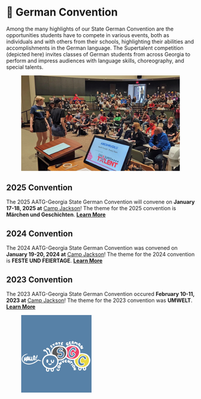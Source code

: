# 🎒 German Convention

Among the many highlights of our State German Convention are the opportunities students have to compete in various events, both as individuals and with others from their schools, highlighting their abilities and accomplishments in the German language. The Supertalent competition (depicted here) invites classes of German students from across Georgia to perform and impress audiences with language skills, choreography, and special talents.

<figure><img src="../.gitbook/assets/background2-h_l6we71cz.jpg" alt=""><figcaption></figcaption></figure>

## 2025 Convention <a href="#block-134c64b438a54f54a102728583ad5aa6" id="block-134c64b438a54f54a102728583ad5aa6"></a>

The 2025 AATG-Georgia State German Convention will convene on **January 17-18, 2025 at** [Camp Jackson](http://www.georgiaffacamp.org/)! The theme for the 2025 convention is **Märchen und Geschichten**. [**Learn More**](https://www.aatg-georgia.com/state-german-convention)

## 2024 Convention <a href="#block-134c64b438a54f54a102728583ad5aa6" id="block-134c64b438a54f54a102728583ad5aa6"></a>

The 2024 AATG-Georgia State German Convention was convened on **January 19-20, 2024 at** [Camp Jackson](http://www.georgiaffacamp.org/)! The theme for the 2024 convention is **FESTE UND FEIERTAGE**. [**Learn More**](https://www.aatg-georgia.com/state-german-convention)

## 2023 Convention <a href="#block-134c64b438a54f54a102728583ad5aa6" id="block-134c64b438a54f54a102728583ad5aa6"></a>

The 2023 AATG-Georgia State German Convention occured **February 10-11, 2023 at** [Camp Jackson](http://www.georgiaffacamp.org/)! The theme for the 2023 convention was **UMWELT**. [**Learn More**](https://www.aatg-georgia.com/state-german-convention)

<figure><img src="../.gitbook/assets/25BAE85C-1190-4C05-A20D-53EA80348CA0.jpeg" alt="" width="188"><figcaption></figcaption></figure>
